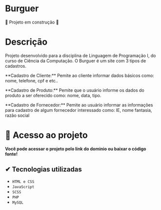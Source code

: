 # Burguer

:construction: Projeto em construção :construction:

# Descrição

<p>Projeto desenvolvido para a disciplina de Linguagem de Programação I, do curso de Ciência da Computação. O Burguer é um site com
3 tipos de cadastros.</p>

<p>**Cadastro de Cliente:** Pemite ao cliente informar dados básicos como: nome, telefone, cpf e etc..</p>
<p>**Cadastro de Produto:** Pemite que o usuário informe os dados do produto a ser oferecido como: nome, data, tipo.</p>
<p>**Cadastro de Fornecedor:** Pemite ao usuário informar as informações para cadastro de algum fornecedor interessado como: IE, nome fantasia, razão social</p>

# 📁 Acesso ao projeto

**Você pode acessar o projeto pelo link do dominio ou baixar o código fonte!**

## ✔ Tecnologias utilizadas

- `HTML e CSS`
- `JavaScript`
- `SCSS`
- `PHP`
- `MySQL`
